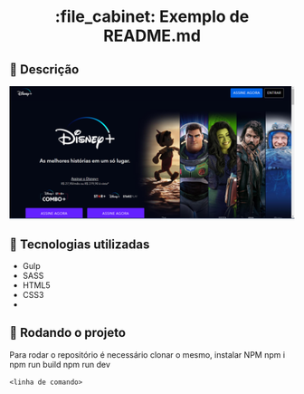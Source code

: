 <h1 align="center">:file_cabinet: Exemplo de README.md</h1>

## :memo: Descrição
<p>
  <img alt="Disney+ Clone" src=".github/disney+.png"/>
</p>

## :wrench: Tecnologias utilizadas
* Gulp
* SASS
* HTML5
* CSS3
* 

## :rocket: Rodando o projeto
Para rodar o repositório é necessário clonar o mesmo, instalar NPM
npm i
npm run build
npm run dev

```
<linha de comando>
```
